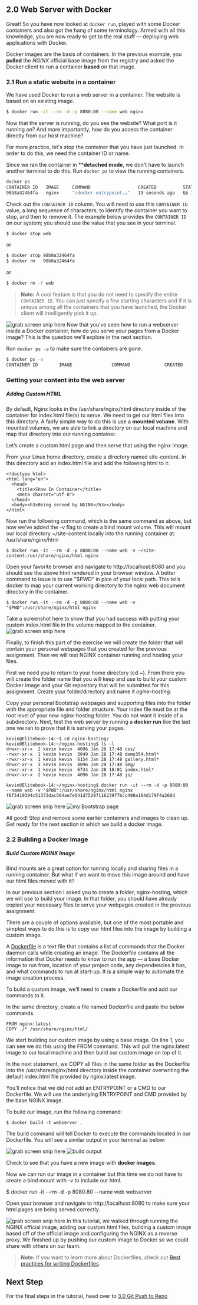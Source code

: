## 2.0 Web Server with Docker
Great! So you have now looked at `docker run`, played with some Docker containers and also got the hang of some terminology. Armed with all this knowledge, you are now ready to get to the real stuff &#8212; deploying web applications with Docker.

Docker images are the basis of containers. In the previous example, you **pulled** the *NGINX* official base image from the registry and asked the Docker client to run a container **based** on that image.

### 2.1 Run a static website in a container

We have used Docker to run a web server in a container. The website is based on an existing image.
```bash
$ docker run -it --rm -d -p 8080:80 --name web nginx
```
Now that the server is running, do you see the website? What port is it running on? And more importantly, how do you access the container directly from our host machine?

For more practice, let's stop the container that you have just launched. In order to do this, we need the container ID or name.

Since we ran the container in ****detached mode**, we don't have to launch another terminal to do this. Run `docker ps` to view the running containers.

```bash
docker ps
CONTAINER ID   IMAGE     COMMAND                  CREATED          STATUS          PORTS                  NAMES
98b8a32464fa   nginx     "/docker-entrypoint.…"   13 seconds ago   Up 11 seconds   0.0.0.0:8080->80/tcp   web
```

Check out the `CONTAINER ID` column. You will need to use this `CONTAINER ID` value, a long sequence of characters, to identify the container you want to stop, and then to remove it. The example below provides the `CONTAINER ID` on our system; you should use the value that you see in your terminal.
```bash
$ docker stop web
```
or
```bash
$ docker stop 98b8a32464fa
$ docker rm   98b8a32464fa
```
or
```bash
$ docker rm -f web
```
>**Note:** A cool feature is that you do not need to specify the entire `CONTAINER ID`. You can just specify a few starting characters and if it is unique among all the containers that you have launched, the Docker client will intelligently pick it up.

![grab screen snip here](./images/sm-camera.png)
Now that you've seen how to run a webserver inside a Docker container, how do you serve your pages from a Docker image? This is the question we'll explore in the next section.

Run `docker ps -a` to make sure the containers are gone.

```bash
$ docker ps -a
CONTAINER ID        IMAGE               COMMAND             CREATED             STATUS              PORTS               NAMES
```

### Getting your content into the web server

##### Adding Custom HTML
By default, Nginx looks in the /usr/share/nginx/html directory inside of the container for index.html file(s) to serve. We need to get our html files into this directory. A fairly simple way to do this is use a **mounted volume**. With mounted volumes, we are able to link a directory on our local machine and map that directory into our running container.

Let’s create a custom html page and then serve that using the nginx image.

From your Linux home directory, create a directory named site-content. In this directory add an index.html file and add the following html to it:
```
<!doctype html>
<html lang="en">
  <head>
    <title>Show In Container</title>
    <meta charset="utf-8">
  </head>
  <body><h3>Being served by NGINX</h3></body>
</html>
```
Now run the following command, which is the same command as above, but now we’ve added the -v flag to create a bind mount volume. This will mount our local directory ~/site-content locally into the running container at: /usr/share/nginx/html
```
$ docker run -it --rm -d -p 8080:80 --name web -v ~/site-content:/usr/share/nginx/html nginx
```
Open your favorite browser and navigate to http://localhost:8080 and you should see the above html rendered in your browser window. A better command to issue is to use "$PWD" in plce of your local path. This tells docker to map your current working directory to the nginx web document directory in the container.
```
$ docker run -it --rm -d -p 8080:80 --name web -v "$PWD":/usr/share/nginx/html nginx
```
Take a screenshot here to show that you had success with putting your custom index.html file in the volume mapped to the container.
![grab screen snip here](./images/sm-camera.png)

Finally, to finish this part of the exercise we will create the folder that will contain your personal webpages that you created for the previous assignment. Then we will test NGINX container running and hosting your files.

First we need you to return to your home directory (cd ~). From there you will create the folder name that you will keep and use to build your custom Docker image and your Git repository that will be submitted for this assignment. Create your folder/directory and name it _nginx-hosting_.

Copy your personal Bootstrap webpages and supporting files into the folder with the appropriate file and folder structure. Your index file must be at the root level of your new nginx-hosting folder. You do not want it inside of a subdirectory. Next, test the web server by running a __docker run__ like the last one we ran to prove that it is serving your pages.
```
kevin@Elitebook-14:~$ cd nginx-hosting/
kevin@Elitebook-14:~/nginx-hosting$ ls -l
drwxr-xr-x  2 kevin kevin  4096 Jan 28 17:48 css/
-rwxr-xr-x  1 kevin kevin  3049 Jan 28 17:48 demo354.html*
-rwxr-xr-x  1 kevin kevin  6154 Jan 28 17:48 gallery.html*
drwxr-xr-x  3 kevin kevin  4096 Jan 28 17:48 img/
-rwxr-xr-x  1 kevin kevin  6734 Jan 28 18:01 index.html*
drwxr-xr-x  2 kevin kevin  4096 Jan 28 17:48 js/

kevin@Elitebook-14:~/nginx-hosting$ docker run -it --rm -d -p 8080:80 --name web -v "$PWD":/usr/share/nginx/html nginx
f6f5419394c51373dac564ae7e541d7529711623977bcc498e164d179f4a260d
```
![grab screen snip here](./images/sm-camera.png)
![my Bootstrap page](./images/browser02.png)

All good! Stop and remove some earlier containers and images to clean up. Get ready for the next section in which we build a docker image. 

### 2.2 Building a Docker Image

##### Build Custom NGINX Image
Bind mounts are a great option for running locally and sharing files in a running container. But what if we want to move this image around and have our html files moved with it?

In our previous section I asked you to create a folder, nginx-hosting, which we will use to build your image. In that folder, you should have already copied your necessary files to serve your webpages created in the previous assignment. 

There are a couple of options available, but one of the most portable and simplest ways to do this is to copy our html files into the image by building a custom image.

A [Dockerfile](https://docs.docker.com/engine/reference/builder/) is a text file that contains a list of commands that the Docker daemon calls while creating an image. The Dockerfile contains all the information that Docker needs to know to run the app &#8212; a base Docker image to run from, location of your project code, any dependencies it has, and what commands to run at start-up. It is a simple way to automate the image creation process.

To build a custom image, we’ll need to create a Dockerfile and add our commands to it.

In the same directory, create a file named Dockerfile and paste the below commands.

```
FROM nginx:latest
COPY ./* /usr/share/nginx/html/
```
We start building our custom image by using a base image. On line 1, you can see we do this using the FROM command. This will pull the nginx:latest image to our local machine and then build our custom image on top of it.

In the next statement, we COPY all files in the same folder as the Dockerfile into the /usr/share/nginx/html directory inside the container overwriting the default index.html file provided by nginx:latest image.

You’ll notice that we did not add an ENTRYPOINT or a CMD to our Dockerfile. We will use the underlying ENTRYPOINT and CMD provided by the base NGINX image.

To build our image, run the following command:
```
$ docker build -t webserver .
```

The build command will tell Docker to execute the commands located in our Dockerfile. You will see a similar output in your terminal as below:

![grab screen snip here](./images/sm-camera.png)
![build output](https://lh3.googleusercontent.com/2p49V4yAQHpimfNbMTL89xQiNPGP3xBakNrOhT2sRytiFa0IVVUAr_StlPS6n-zQFRZTZzK4pV4cjVg3mddoZnEpIwK2r_OJ_N_3iWsTchLPloBZdqm-FpBsOGhJwqka9DXrlIlD)

Check to see that you have a new image with __docker images__.

Now we can run our image in a container but this time we do not have to create a bind mount with -v to include our html.

$ docker run -it --rm -d -p 8080:80 --name web webserver

Open your browser and navigate to http://localhost:8080 to make sure your html pages are being served correctly.

![grab screen snip here](./images/sm-camera.png)
In this tutorial, we walked through running the NGINX official image, adding our custom html files, building a custom image based off of the official image and configuring the NGINX as a reverse proxy. We finished up by pushing our custom image to Docker so we could share with others on our team.

>**Note:** If you want to learn more about Dockerfiles, check out [Best practices for writing Dockerfiles](https://docs.docker.com/engine/userguide/eng-image/dockerfile_best-practices/).

## Next Step
For the final steps in the tutorial, head over to [3.0 Git Push to Repo](./repo-push.md)
